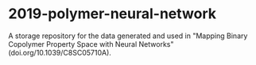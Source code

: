 # 2019-polymer-neural-network

A storage repository for the data generated and used in "Mapping Binary Copolymer Property Space with Neural Networks" (doi.org/10.1039/C8SC05710A).
